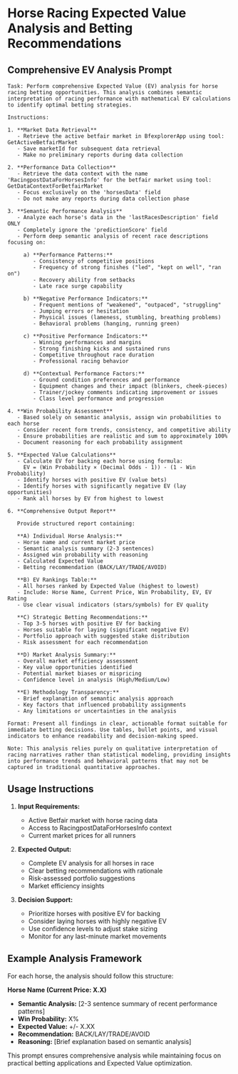 # Horse Racing Expected Value Analysis and Betting Recommendations

## Comprehensive EV Analysis Prompt

```
Task: Perform comprehensive Expected Value (EV) analysis for horse racing betting opportunities. This analysis combines semantic interpretation of racing performance with mathematical EV calculations to identify optimal betting strategies.

Instructions:

1. **Market Data Retrieval**
   - Retrieve the active betfair market in BfexplorerApp using tool: GetActiveBetfairMarket
   - Save marketId for subsequent data retrieval
   - Make no preliminary reports during data collection

2. **Performance Data Collection**
   - Retrieve the data context with the name 'RacingpostDataForHorsesInfo' for the betfair market using tool: GetDataContextForBetfairMarket
   - Focus exclusively on the 'horsesData' field
   - Do not make any reports during data collection phase

3. **Semantic Performance Analysis**
   - Analyze each horse's data in the 'lastRacesDescription' field ONLY
   - Completely ignore the 'predictionScore' field
   - Perform deep semantic analysis of recent race descriptions focusing on:
     
     a) **Performance Patterns:**
        - Consistency of competitive positions
        - Frequency of strong finishes ("led", "kept on well", "ran on")
        - Recovery ability from setbacks
        - Late race surge capability
     
     b) **Negative Performance Indicators:**
        - Frequent mentions of "weakened", "outpaced", "struggling"
        - Jumping errors or hesitation
        - Physical issues (lameness, stumbling, breathing problems)
        - Behavioral problems (hanging, running green)
     
     c) **Positive Performance Indicators:**
        - Winning performances and margins
        - Strong finishing kicks and sustained runs
        - Competitive throughout race duration
        - Professional racing behavior
     
     d) **Contextual Performance Factors:**
        - Ground condition preferences and performance
        - Equipment changes and their impact (blinkers, cheek-pieces)
        - Trainer/jockey comments indicating improvement or issues
        - Class level performance and progression

4. **Win Probability Assessment**
   - Based solely on semantic analysis, assign win probabilities to each horse
   - Consider recent form trends, consistency, and competitive ability
   - Ensure probabilities are realistic and sum to approximately 100%
   - Document reasoning for each probability assignment

5. **Expected Value Calculations**
   - Calculate EV for backing each horse using formula:
     EV = (Win Probability × (Decimal Odds - 1)) - (1 - Win Probability)
   - Identify horses with positive EV (value bets)
   - Identify horses with significantly negative EV (lay opportunities)
   - Rank all horses by EV from highest to lowest

6. **Comprehensive Output Report**

   Provide structured report containing:

   **A) Individual Horse Analysis:**
   - Horse name and current market price
   - Semantic analysis summary (2-3 sentences)
   - Assigned win probability with reasoning
   - Calculated Expected Value
   - Betting recommendation (BACK/LAY/TRADE/AVOID)

   **B) EV Rankings Table:**
   - All horses ranked by Expected Value (highest to lowest)
   - Include: Horse Name, Current Price, Win Probability, EV, EV Rating
   - Use clear visual indicators (stars/symbols) for EV quality

   **C) Strategic Betting Recommendations:**
   - Top 3-5 horses with positive EV for backing
   - Horses suitable for laying (significant negative EV)
   - Portfolio approach with suggested stake distribution
   - Risk assessment for each recommendation

   **D) Market Analysis Summary:**
   - Overall market efficiency assessment
   - Key value opportunities identified
   - Potential market biases or mispricing
   - Confidence level in analysis (High/Medium/Low)

   **E) Methodology Transparency:**
   - Brief explanation of semantic analysis approach
   - Key factors that influenced probability assignments
   - Any limitations or uncertainties in the analysis

Format: Present all findings in clear, actionable format suitable for immediate betting decisions. Use tables, bullet points, and visual indicators to enhance readability and decision-making speed.

Note: This analysis relies purely on qualitative interpretation of racing narratives rather than statistical modeling, providing insights into performance trends and behavioral patterns that may not be captured in traditional quantitative approaches.
```

## Usage Instructions

1. **Input Requirements:**
   - Active Betfair market with horse racing data
   - Access to RacingpostDataForHorsesInfo context
   - Current market prices for all runners

2. **Expected Output:**
   - Complete EV analysis for all horses in race
   - Clear betting recommendations with rationale
   - Risk-assessed portfolio suggestions
   - Market efficiency insights

3. **Decision Support:**
   - Prioritize horses with positive EV for backing
   - Consider laying horses with highly negative EV
   - Use confidence levels to adjust stake sizing
   - Monitor for any last-minute market movements

## Example Analysis Framework

For each horse, the analysis should follow this structure:

**Horse Name (Current Price: X.X)**
- **Semantic Analysis:** [2-3 sentence summary of recent performance patterns]
- **Win Probability:** X% 
- **Expected Value:** +/- X.XX
- **Recommendation:** BACK/LAY/TRADE/AVOID
- **Reasoning:** [Brief explanation based on semantic analysis]

This prompt ensures comprehensive analysis while maintaining focus on practical betting applications and Expected Value optimization.
